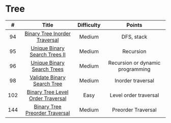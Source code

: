# Tree
| # | Title | Difficulty |Points|
| :-----:| :----: | :----: |:----:| 
|94|[Binary Tree Inorder Traversal](https://github.com/yuxuanm/Leetcode-Java/tree/master/Leetcode/src/tree)| Medium |DFS, stack|
|95|[Unique Binary Search Trees II](https://github.com/yuxuanm/Leetcode-Java/blob/master/Leetcode/src/tree/Q95UniqueBinarySearchTreesII.java)| Medium |Recursion|
|96|[Unique Binary Search Trees](https://github.com/yuxuanm/Leetcode-Java/blob/master/Leetcode/src/tree/Q96UniqueBinarySearchTrees.java)| Medium |Recursion or dynamic programming|
|98|[Validate Binary Search Tree](https://github.com/yuxuanm/Leetcode-Java/blob/master/Leetcode/src/tree/Q98ValidateBinarySearchTree.java)| Medium |Inorder traversal|
|102 |[Binary Tree Level Order Traversal](https://github.com/yuxuanm/Leetcode-Java/blob/master/Leetcode/src/tree/Q102BinaryTreeLevelOrderTraversal.java)| Easy |Level order traversal|
|144|[Binary Tree Preorder Traversal](https://github.com/yuxuanm/Leetcode-Java/blob/master/Leetcode/src/tree/Q144BinaryTreePreorderTraversal.java)| Medium |Preorder Traversal|

